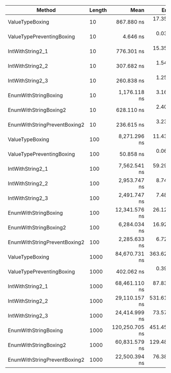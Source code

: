| Method                       | Length |           Mean |       Error |      StdDev |    Gen0 |   Gen1 | Allocated |
|------------------------------|------- |---------------:|------------:|------------:|--------:|-------:|----------:|
| ValueTypeBoxing              |     10 |     867.880 ns |  17.3549 ns |  33.0196 ns |  0.1717 |      - |     720 B |
| ValueTypePreventingBoxing    |     10 |       4.646 ns |   0.0319 ns |   0.0282 ns |       - |      - |         - |
| IntWithString2_1             |     10 |     776.301 ns |  15.3513 ns |  26.4802 ns |  0.1526 |      - |     640 B |
| IntWithString2_2             |     10 |     307.682 ns |   1.5455 ns |   1.3700 ns |  0.1526 |      - |     640 B |
| IntWithString2_3             |     10 |     260.838 ns |   1.2532 ns |   1.1723 ns |  0.1526 |      - |     640 B |
| EnumWithStringBoxing         |     10 |   1,176.118 ns |   3.1606 ns |   2.6393 ns |  0.2098 |      - |     880 B |
| EnumWithStringBoxing2        |     10 |     628.110 ns |   2.4052 ns |   2.0085 ns |  0.2098 |      - |     880 B |
| EnumWithStringPreventBoxing2 |     10 |     236.615 ns |   3.2370 ns |   2.8695 ns |  0.1526 | 0.0005 |     640 B |
| ValueTypeBoxing              |    100 |   8,271.296 ns |  11.4378 ns |  10.1393 ns |  1.7090 | 0.0153 |    7200 B |
| ValueTypePreventingBoxing    |    100 |      50.858 ns |   0.0612 ns |   0.0511 ns |       - |      - |         - |
| IntWithString2_1             |    100 |   7,562.541 ns |  59.2909 ns |  52.5598 ns |  1.5259 | 0.0076 |    6400 B |
| IntWithString2_2             |    100 |   2,953.747 ns |   8.7491 ns |   7.7558 ns |  1.5297 | 0.0038 |    6400 B |
| IntWithString2_3             |    100 |   2,491.747 ns |   7.4806 ns |   6.6314 ns |  1.5297 | 0.0038 |    6400 B |
| EnumWithStringBoxing         |    100 |  12,341.576 ns |  26.1277 ns |  21.8178 ns |  2.0905 |      - |    8801 B |
| EnumWithStringBoxing2        |    100 |   6,284.034 ns |  16.9282 ns |  15.0064 ns |  2.0981 | 0.0076 |    8801 B |
| EnumWithStringPreventBoxing2 |    100 |   2,285.633 ns |   6.7211 ns |   5.6124 ns |  1.5297 | 0.0038 |    6400 B |
| ValueTypeBoxing              |   1000 |  84,670.731 ns | 363.6232 ns | 283.8931 ns | 17.2119 |      - |   72000 B |
| ValueTypePreventingBoxing    |   1000 |     402.062 ns |   0.3947 ns |   0.3499 ns |       - |      - |         - |
| IntWithString2_1             |   1000 |  68,461.110 ns |  87.8333 ns |  68.5745 ns | 15.2588 |      - |   64000 B |
| IntWithString2_2             |   1000 |  29,110.157 ns | 531.6130 ns | 443.9209 ns | 15.2893 |      - |   64000 B |
| IntWithString2_3             |   1000 |  24,414.999 ns |  73.5701 ns |  61.4343 ns | 15.2893 |      - |   64000 B |
| EnumWithStringBoxing         |   1000 | 120,250.705 ns | 451.4595 ns | 376.9891 ns | 20.9961 |      - |   88007 B |
| EnumWithStringBoxing2        |   1000 |  60,831.579 ns | 129.4861 ns | 101.0942 ns | 20.9961 |      - |   88007 B |
| EnumWithStringPreventBoxing2 |   1000 |  22,500.394 ns |  76.3801 ns |  67.7089 ns | 15.2893 |      - |   64000 B |
